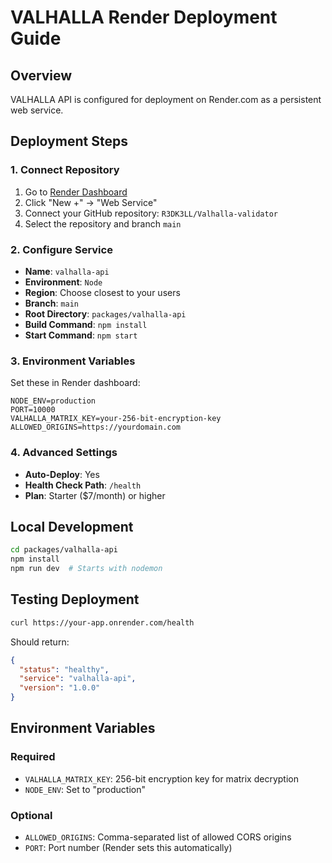 # VALHALLA Render Deployment Guide

## Overview
VALHALLA API is configured for deployment on Render.com as a persistent web service.

## Deployment Steps

### 1. Connect Repository
1. Go to [Render Dashboard](https://dashboard.render.com)
2. Click "New +" → "Web Service"
3. Connect your GitHub repository: `R3DK3LL/Valhalla-validator`
4. Select the repository and branch `main`

### 2. Configure Service
- **Name**: `valhalla-api`
- **Environment**: `Node`
- **Region**: Choose closest to your users
- **Branch**: `main`
- **Root Directory**: `packages/valhalla-api`
- **Build Command**: `npm install`
- **Start Command**: `npm start`

### 3. Environment Variables
Set these in Render dashboard:

```
NODE_ENV=production
PORT=10000
VALHALLA_MATRIX_KEY=your-256-bit-encryption-key
ALLOWED_ORIGINS=https://yourdomain.com
```

### 4. Advanced Settings
- **Auto-Deploy**: Yes
- **Health Check Path**: `/health`
- **Plan**: Starter ($7/month) or higher

## Local Development

```bash
cd packages/valhalla-api
npm install
npm run dev  # Starts with nodemon
```

## Testing Deployment

```bash
curl https://your-app.onrender.com/health
```

Should return:
```json
{
  "status": "healthy",
  "service": "valhalla-api",
  "version": "1.0.0"
}
```

## Environment Variables

### Required
- `VALHALLA_MATRIX_KEY`: 256-bit encryption key for matrix decryption
- `NODE_ENV`: Set to "production"

### Optional
- `ALLOWED_ORIGINS`: Comma-separated list of allowed CORS origins
- `PORT`: Port number (Render sets this automatically)
